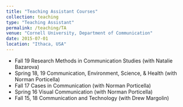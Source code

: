 ```yaml
---
title: "Teaching Assistant Courses"
collection: teaching
type: "Teaching Assistant"
permalink: /teaching/TA
venue: "Cornell University, Department of Communication"
date: 2015-07-01
location: "Ithaca, USA"
---
```



* Fall 19	        Research Methods in Communication Studies (with Natalie Bazarova)
* Spring 18, 19	Communication, Environment, Science, & Health (with Norman Porticella)
* Fall 17	        Cases in Communication (with Norman Porticella)
* Spring 16	Visual Communication (with Norman Porticella)
* Fall 15, 18	Communication and Technology (with Drew Margolin)



